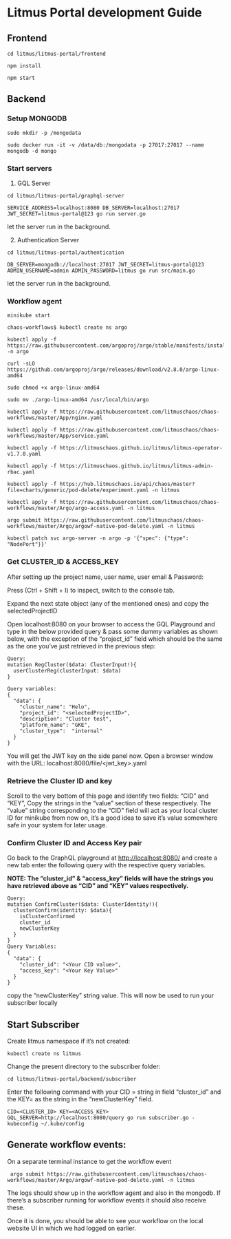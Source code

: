 # Litmus Portal development Guide

## Frontend
```
cd litmus/litmus-portal/frontend

npm install 

npm start

```
## Backend

### Setup MONGODB
```
sudo mkdir -p /mongodata

sudo docker run -it -v /data/db:/mongodata -p 27017:27017 --name mongodb -d mongo
```
### Start servers

1. GQL Server
```
cd litmus/litmus-portal/graphql-server

SERVICE_ADDRESS=localhost:8080 DB_SERVER=localhost:27017 JWT_SECRET=litmus-portal@123 go run server.go
```
let the server run in the background.

2. Authentication Server
```
cd litmus/litmus-portal/authentication

DB_SERVER=mongodb://localhost:27017 JWT_SECRET=litmus-portal@123 ADMIN_USERNAME=admin ADMIN_PASSWORD=litmus go run src/main.go
```
let the server run in the background.

### Workflow agent

```
minikube start 

chaos-workflows$ kubectl create ns argo

kubectl apply -f  https://raw.githubusercontent.com/argoproj/argo/stable/manifests/install.yaml -n argo

curl -sLO  https://github.com/argoproj/argo/releases/download/v2.8.0/argo-linux-amd64

sudo chmod +x argo-linux-amd64

sudo mv ./argo-linux-amd64 /usr/local/bin/argo

kubectl apply -f https://raw.githubusercontent.com/litmuschaos/chaos-workflows/master/App/nginx.yaml

kubectl apply -f https://raw.githubusercontent.com/litmuschaos/chaos-workflows/master/App/service.yaml

kubectl apply -f https://litmuschaos.github.io/litmus/litmus-operator-v1.7.0.yaml

kubectl apply -f https://litmuschaos.github.io/litmus/litmus-admin-rbac.yaml

kubectl apply -f https://hub.litmuschaos.io/api/chaos/master?file=charts/generic/pod-delete/experiment.yaml -n litmus

kubectl apply -f https://raw.githubusercontent.com/litmuschaos/chaos-workflows/master/Argo/argo-access.yaml -n litmus

argo submit https://raw.githubusercontent.com/litmuschaos/chaos-workflows/master/Argo/argowf-native-pod-delete.yaml -n litmus

kubectl patch svc argo-server -n argo -p '{"spec": {"type": "NodePort"}}'

```

### Get CLUSTER_ID & ACCESS_KEY

After setting up the project name, user name, user email & Password:

Press (Ctrl + Shift + I) to inspect, switch to the console tab.

Expand the next state object (any of the mentioned ones) and copy the selectedProjectID

Open localhost:8080 on your browser to access the GQL Playground and type in the below provided query & pass some dummy variables as shown below, with the exception of the “project_id” field which should be the same as the one you’ve just retrieved in the previous step:

```
Query:
mutation RegCluster($data: ClusterInput!){
  userClusterReg(clusterInput: $data)
}

Query variables:
{
  "data": {
    "cluster_name": "Helo",
    "project_id": "<selectedProjectID>",
    "description": "Cluster test",
    "platform_name": "GKE",
    "cluster_type":  "internal"
  }
}
```

You will get the JWT key on the side panel now.
Open a browser window with the URL: localhost:8080/file/<jwt_key>.yaml

### Retrieve the Cluster ID and key

Scroll to the very bottom of this page and identify two fields: “CID” and “KEY”,
Copy the strings in the “value” section of these respectively. The “value” string corresponding to the “CID” field will act as your local cluster ID for minikube from now on, it’s a good idea to save it’s value somewhere safe in your system for later usage.

### Confirm Cluster ID and Access Key pair

Go back to the GraphQL playground at [http://localhost:8080/](http://localhost:8080/) and create a new tab
enter the following query with the respective query variables.

**NOTE: The “cluster_id” & “access_key” fields will have the strings you have retrieved above as “CID” and “KEY”  values respectively.**

```
Query:
mutation ConfirmCluster($data: ClusterIdentity!){
  clusterConfirm(identity: $data){
    isClusterConfirmed
    cluster_id
    newClusterKey
  }
}
Query Variables:
{
  "data": {
    "cluster_id": "<Your CID value>",
    "access_key": "<Your Key Value>"
  }
}
```
copy the “newClusterKey” string value. This will now be used to run your subscriber locally

## Start Subscriber

Create litmus namespace if it’s not created: 

`kubectl create ns litmus`

Change the present directory to the subscriber folder:

`cd litmus/litmus-portal/backend/subscriber`

Enter the following command with your CID = <cluster ID> string in field “cluster_id” and the KEY=<Cluster Key> as the string in the “newClusterKey” field.


` CID=<CLUSTER_ID> KEY=<ACCESS_KEY> GQL_SERVER=http://localhost:8080/query go run subscriber.go -kubeconfig ~/.kube/config `

## Generate workflow events:

On a separate terminal instance to get the workflow event

` argo submit https://raw.githubusercontent.com/litmuschaos/chaos-workflows/master/Argo/argowf-native-pod-delete.yaml -n litmus`

The logs should show up in the workflow agent and also in the mongodb. If there’s a subscriber running for workflow events it should also receive these.

Once it is done, you should be able to see your workflow on the local website UI in which we had logged on earlier.